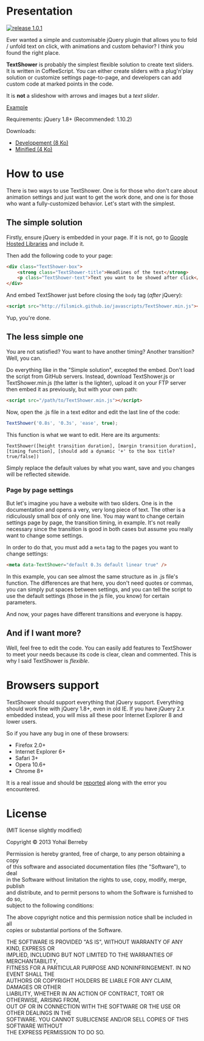 Presentation
====
[![release 1.0.1](http://b.repl.ca/v1/release-1.0.1-green.png)](https://github.com/filsmick/TextShower/releases/latest)

Ever wanted a simple and customisable jQuery plugin that allows you to fold / unfold text on click, with animations and custom behavior? I think you found the right place.

**TextShower** is probably the simplest flexible solution to create text sliders. It is written in CoffeeScript. You can either create sliders with a plug'n'play solution or customize settings page-to-page, and developers can add custom code at marked points in the code.

It is **not** a slideshow with arrows and images but a *text slider*.

[Example](http://filsmick.github.io/TextShower/)

Requirements: jQuery 1.8+ (Recommended: 1.10.2)

Downloads:  
- [Developement (8 Ko)](https://github.com/filsmick/TextShower/releases/download/v1.0.3/TextShower.js)  
- [Minified (4 Ko)](https://github.com/filsmick/TextShower/releases/download/v1.0.3/TextShower.min.js)

How to use
====

There is two ways to use TextShower. One is for those who don't care about animation settings and just want to get the work done, and one is for those who want a fully-customized behavior. Let's start with the simplest.

## The simple solution

Firstly, ensure jQuery is embedded in your page. If it is not, go to [Google Hosted Libraries](https://developers.google.com/speed/libraries/devguide#jquery) and include it.

Then add the following code to your page:
``` html
<div class="TextShower-box"> 
	<strong class="TextShower-title">Headlines of the text</strong> 
	<p class="TextShower-text">Text you want to be showed after click</p>
</div>
```
And embed TextShower just before closing the `body` tag (*after* jQuery):

``` html
<script src="http://filsmick.github.io/javascripts/TextShower.min.js"></script>
```

Yup, you're done.


## The less simple one

You are not satisfied? You want to have another timing? Another transition? Well, you can.

Do everything like in the "Simple solution", excepted the embed. Don't load the script from GitHub servers. Instead, download TextShower.js or TextShower.min.js (the latter is the lighter), upload it on your FTP server then embed it as previously, but with your own path:  
```html
<script src="/path/to/TextShower.min.js"></script>
```
Now, open the .js file in a text editor and edit the last line of the code:

``` javascript
TextShower('0.8s', '0.3s', 'ease', true);
```

This function is what we want to edit. Here are its arguments:

```
TextShower([height transition duration], [margin transition duration], [timing function], [should add a dynamic '+' to the box title? true/false])
```
Simply replace the default values by what you want, save and you changes will be reflected sitewide.


### Page by page settings

But let's imagine you have a website with two sliders. One is in the documentation and opens a very, very long piece of text. The other is a ridiculously small box of only one line. You may want to change certain settings page by page, the transition timing, in example. It's not really necessary since the transition is good in both cases but assume you really want to change some settings.

In order to do that, you must add a `meta` tag to the pages you want to change settings:

```html
<meta data-TextShower="default 0.3s default linear true" />
```
In this example, you can see almost the same structure as in .js file's function. The differences are that here, you don't need quotes or commas, you can simply put spaces between settings, and you can tell the script to use the default settings (those in the js file, you know) for certain parameters.

And now, your pages have different transitions and everyone is happy.

## And if I want more?

Well, feel free to edit the code. You can easily add features to TextShower to meet your needs because its code is clear, clean and commented.  This is why I said TextShower is *flexible*.

Browsers support
====

TextShower should support everything that jQuery support. Everything should work fine with jQuery 1.8+, even in old IE. If you have jQuery 2.x embedded instead, you will miss all these poor Internet Explorer 8 and lower users.

So if you have any bug in one of these browsers:

* Firefox 2.0+
* Internet Explorer 6+
* Safari 3+
* Opera 10.6+
* Chrome 8+ 

It is a real issue and should be [reported](https://github.com/filsmick/TextShower/issues/new) along with the error you encountered.

License
====

(MIT license slightly modified)

Copyright © 2013 Yohaï Berreby

Permission is hereby granted, free of charge, to any person obtaining a copy  
of this software and associated documentation files (the "Software"), to deal  
in the Software without limitation the rights to use, copy, modify, merge, publish  
and distribute, and to permit persons to whom the Software is furnished to do so,  
subject to the following conditions:

The above copyright notice and this permission notice shall be included in all  
copies or substantial portions of the Software.

THE SOFTWARE IS PROVIDED "AS IS", WITHOUT WARRANTY OF ANY KIND, EXPRESS OR  
IMPLIED, INCLUDING BUT NOT LIMITED TO THE WARRANTIES OF MERCHANTABILITY,  
FITNESS FOR A PARTICULAR PURPOSE AND NONINFRINGEMENT. IN NO EVENT SHALL THE  
AUTHORS OR COPYRIGHT HOLDERS BE LIABLE FOR ANY CLAIM, DAMAGES OR OTHER  
LIABILITY, WHETHER IN AN ACTION OF CONTRACT, TORT OR OTHERWISE, ARISING FROM,  
OUT OF OR IN CONNECTION WITH THE SOFTWARE OR THE USE OR OTHER DEALINGS IN THE  
SOFTWARE. YOU CANNOT SUBLICENSE AND/OR SELL COPIES OF THIS SOFTWARE WITHOUT  
THE EXPRESS PERMISSION TO DO SO.
